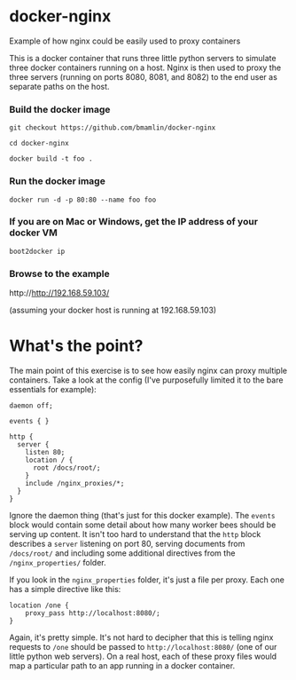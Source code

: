 # docker-nginx
Example of how nginx could be easily used to proxy containers

This is a docker container that runs three little python servers to 
simulate three docker containers running on a host.  Nginx is then 
used to proxy the three servers (running on ports 8080, 8081, and 8082)
to the end user as separate paths on the host.

### Build the docker image

`git checkout https://github.com/bmamlin/docker-nginx`

`cd docker-nginx`

`docker build -t foo .`

### Run the docker image

`docker run -d -p 80:80 --name foo foo`

### If you are on Mac or Windows, get the IP address of your docker VM

`boot2docker ip`

### Browse to the example

http://http://192.168.59.103/

(assuming your docker host is running at 192.168.59.103)

# What's the point?

The main point of this exercise is to see how easily nginx can proxy 
multiple containers.  Take a look at the config (I've purposefully limited 
it to the bare essentials for example):

```
daemon off;

events { }

http {
  server {
    listen 80;
    location / {
      root /docs/root/;
    }
    include /nginx_proxies/*;
  }
}
```

Ignore the daemon thing (that's just for this docker example).  The `events` 
block would contain some detail about how many worker bees should be serving up 
content.  It isn't too hard to understand that the `http` block describes a 
`server` listening on port 80, serving documents from `/docs/root/` and including 
some additional directives from the `/nginx_properties/` folder.

If you look in the `nginx_properties` folder, it's just a file per proxy. Each one 
has a simple directive like this:

```
location /one {
	proxy_pass http://localhost:8080/;
}
```

Again, it's pretty simple.  It's not hard to decipher that this is telling nginx 
requests to `/one` should be passed to `http://localhost:8080/` (one of our little 
python web servers).  On a real host, each of these proxy files would map a 
particular path to an app running in a docker container.
